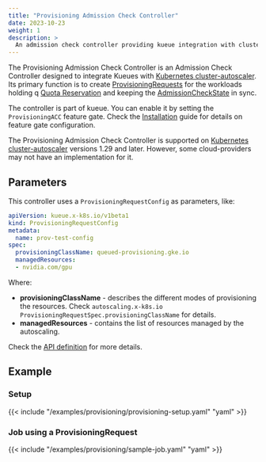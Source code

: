 ```yaml
---
title: "Provisioning Admission Check Controller"
date: 2023-10-23
weight: 1
description: >
  An admission check controller providing kueue integration with cluster autoscaler.
---
```


The Provisioning Admission Check Controller is an Admission Check Controller designed to integrate Kueues with [Kubernetes cluster-autoscaler](https://github.com/kubernetes/autoscaler/tree/master/cluster-autoscaler). Its primary function is to create [ProvisioningRequests](https://github.com/kubernetes/autoscaler/blob/4872bddce2bcc5b4a5f6a3d569111c11b8a2baf4/cluster-autoscaler/provisioningrequest/apis/autoscaling.x-k8s.io/v1beta1/types.go#L41) for the workloads holding q [Quota Reservation](docs/concepts/#quota-reservation) and keeping the [AdmissionCheckState](/docs/concepts/admission_check/#admissioncheckstate) in sync.

The controller is part of kueue. You can enable it by setting the `ProvisioningACC` feature gate. Check the [Installation](/docs/installation/#change-the-feature-gates-configuration) guide for details on feature gate configuration.

The Provisioning Admission Check Controller is supported on [Kubernetes cluster-autoscaler](https://github.com/kubernetes/autoscaler/tree/master/cluster-autoscaler) versions 1.29 and later. However, some cloud-providers may not have an implementation for it.

## Parameters

This controller uses a `ProvisioningRequestConfig` as parameters, like:

```yaml
apiVersion: kueue.x-k8s.io/v1beta1
kind: ProvisioningRequestConfig
metadata:
  name: prov-test-config
spec:
  provisioningClassName: queued-provisioning.gke.io
  managedResources:
  - nvidia.com/gpu
```

Where:
- **provisioningClassName** - describes the different modes of provisioning the resources. Check `autoscaling.x-k8s.io` `ProvisioningRequestSpec.provisioningClassName` for details.
- **managedResources** -  contains the list of resources managed by the autoscaling.

Check the [API definition](https://github.com/kubernetes-sigs/kueue/blob/main/apis/kueue/v1beta1/provisioningrequestconfig_types.go) for more details.

## Example

### Setup

{{< include "/examples/provisioning/provisioning-setup.yaml" "yaml" >}}

### Job using a ProvisioningRequest

{{< include "/examples/provisioning/sample-job.yaml" "yaml" >}}
